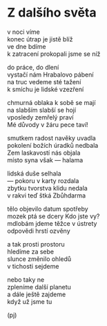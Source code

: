Z dalšího světa
===============

v noci víme  
konec útrap je jistě blíž  
ve dne bdíme  
k zatracení prokopali jsme se níž

do práce, do dlení  
vystačí nám Hrabalovo pábení  
na truc vedeme sté tažení  
k smíchu je lidské vzezření

chmurná oblaka k sobě se mají  
na slabším slabší se hojí  
vposledy zemřelý praví  
Mé důvody v žáru pece taví!

smutkem radost navěky uvadla  
pokolení božích úradků nedbala  
Zem laskavostí nás objala  
místo syna však — halama

lidská duše selhala  
— pokoru v karty rozdala  
zbytku tvorstva klidu nedala  
v rakvi teď štká Zbůhdarma

tělo objevilo datum spotřeby  
mozek ptá se dcery Kdo jste vy?  
mdlobám jdeme těžce v ústrety  
odpovědi hrstí ozvěny

a tak prosti prostoru  
hledíme za sebe  
slunce změnilo ohledů  
v tichosti sejdeme

nebo taky ne  
zpleníme další planetu  
a dále ještě zajdeme  
když už jsme tu

(pj)

